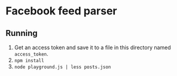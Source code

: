 # Facebook feed parser

## Running

1. Get an access token and save it to a file in this directory named `access_token`.
2. `npm install`
3. `node playground.js | less posts.json`